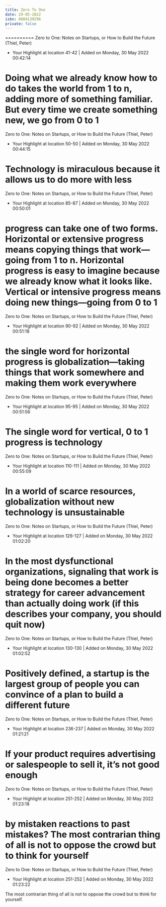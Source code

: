 ```yaml
---
title: Zero To One
date: 29-05-2022
isbn: 0804139296
private: false
---
```


==========
Zero to One: Notes on Startups, or How to Build the Future (Thiel, Peter)

- Your Highlight at location 41-42 | Added on Monday, 30 May 2022 00:42:14

# Doing what we already know how to do takes the world from 1 to n, adding more of something familiar. But every time we create something new, we go from 0 to 1

Zero to One: Notes on Startups, or How to Build the Future (Thiel, Peter)

- Your Highlight at location 50-50 | Added on Monday, 30 May 2022 00:44:15

# Technology is miraculous because it allows us to do more with less

Zero to One: Notes on Startups, or How to Build the Future (Thiel, Peter)

- Your Highlight at location 85-87 | Added on Monday, 30 May 2022 00:50:01

# progress can take one of two forms. Horizontal or extensive progress means copying things that work—going from 1 to n. Horizontal progress is easy to imagine because we already know what it looks like. Vertical or intensive progress means doing new things—going from 0 to 1

Zero to One: Notes on Startups, or How to Build the Future (Thiel, Peter)

- Your Highlight at location 90-92 | Added on Monday, 30 May 2022 00:51:18

# the single word for horizontal progress is globalization—taking things that work somewhere and making them work everywhere

Zero to One: Notes on Startups, or How to Build the Future (Thiel, Peter)

- Your Highlight at location 95-95 | Added on Monday, 30 May 2022 00:51:56

# The single word for vertical, 0 to 1 progress is technology

Zero to One: Notes on Startups, or How to Build the Future (Thiel, Peter)

- Your Highlight at location 110-111 | Added on Monday, 30 May 2022 00:55:09

# In a world of scarce resources, globalization without new technology is unsustainable

Zero to One: Notes on Startups, or How to Build the Future (Thiel, Peter)

- Your Highlight at location 126-127 | Added on Monday, 30 May 2022 01:02:20

# In the most dysfunctional organizations, signaling that work is being done becomes a better strategy for career advancement than actually doing work (if this describes your company, you should quit now)

Zero to One: Notes on Startups, or How to Build the Future (Thiel, Peter)

- Your Highlight at location 130-130 | Added on Monday, 30 May 2022 01:02:52

# Positively defined, a startup is the largest group of people you can convince of a plan to build a different future

Zero to One: Notes on Startups, or How to Build the Future (Thiel, Peter)

- Your Highlight at location 236-237 | Added on Monday, 30 May 2022 01:21:21

# If your product requires advertising or salespeople to sell it, it’s not good enough

Zero to One: Notes on Startups, or How to Build the Future (Thiel, Peter)

- Your Highlight at location 251-252 | Added on Monday, 30 May 2022 01:23:18

# by mistaken reactions to past mistakes? The most contrarian thing of all is not to oppose the crowd but to think for yourself

Zero to One: Notes on Startups, or How to Build the Future (Thiel, Peter)

- Your Highlight at location 251-252 | Added on Monday, 30 May 2022 01:23:22

The most contrarian thing of all is not to oppose the crowd but to think for yourself.
